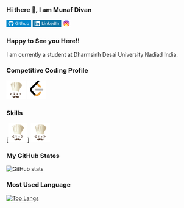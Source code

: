 ### Hi there 👋, I am Munaf Divan

[<img src='https://github.com/divan1920/divan1920/blob/main/github.svg' alt='github' height='20'>](https://github.com/divan1920)  [<img src='https://github.com/divan1920/divan1920/blob/main/LinkedIn.svg' alt='linkedin' height='20'>](https://www.linkedin.com/in/munaf-divan-a031a51a0/)  [<img src='https://github.com/divan1920/divan1920/blob/main/instagram.svg' alt='instagram' height='20'>](https://www.instagram.com/__munaf__divan__/)

### Happy to See you Here!!

I am currently a student at Dharmsinh Desai University Nadiad India.

### Competitive Coding Profile
 
[<img src='https://github.com/divan1920/divan1920/blob/main/codechef-icon.png' alt='codechef' height='50'>](https://www.codechef.com/users/divan_1920)
[<img src='https://github.com/divan1920/divan1920/blob/main/Leetcode-icon.png' alt='leetcode' height='50'>](https://leetcode.com/divan_1920/) 

### Skills
[<img src='https://github.com/divan1920/divan1920/blob/main/codechef-icon.png' alt='codechef' height='50'>]
[<img src='https://github.com/divan1920/divan1920/blob/main/codechef-icon.png' alt='codechef' height='50'>](https://www.codechef.com/users/divan_1920) 

### My GitHub States

![GitHub stats](https://github-readme-stats.vercel.app/api?username=divan1920&show_icons=true&theme=radical)  

### Most Used Language

[![Top Langs](https://github-readme-stats.vercel.app/api/top-langs/?username=divan1920&show_icons=true&theme=radical)](https://github.com/anuraghazra/github-readme-stats)
